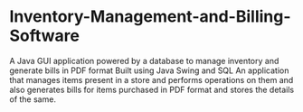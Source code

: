 # Inventory-Management-and-Billing-Software
A Java GUI application powered by a database to manage inventory and generate bills in PDF format 
Built using Java Swing and SQL
An application that manages items present in a store and performs operations on them and also generates bills for items purchased in PDF format and stores the details of the same.
